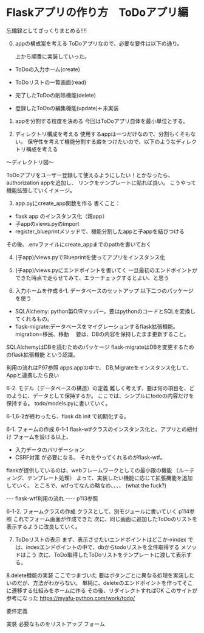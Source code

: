 # Flaskアプリの作り方　ToDoアプリ編
忘備録としてざっくりまとめる!!!!

0. appの構成案を考える
   ToDoアプリなので、必要な要件は以下の通り。

   上から順番に実装していった。

- ToDoの入力ホーム(create)

- ToDoリストの一覧画面(read)

- 完了したToDoの削除機能(delete)

- 登録したToDoの編集機能(update)<-未実装

  

1. appを分割する粒度を決める
  今回はToDoアプリ自体を最小単位とする。

  

2. ディレクトリ構成を考える
  使用するappは一つだけなので、分割もくそもない。
  保守性を考えて機能分割する癖をつけたいので、以下のようなディレクトリ構成を考える

  

〜ディレクトリ図〜

ToDoアプリをユーザー登録して使えるようにしたい！とかなったら、authorization appを追加し、
リンクをテンプレートに貼れば良い。
こうやって機能拡張していくイメージ。

3. app.pyにcreate_app関数を作る
書くこと：
- flask app のインスタンス化（親app）
- 子appのviews.pyのimport
- register_blueprintメソッドで、機能分割したappと子appを結びつける

その後、.envファイルにcreate_appまでのpathを書いておく

4. (子app)/views.pyでBlueprintを使ってアプリをインスタンス化
5. (子app)/views.pyにエンドポイントを書いてく
一旦最初のエンドポイントができた時点で走らせてみて、エラーチェックするとよい、と思う

6. 入力ホームを作成
6-1. データベースのセットアップ
以下二つのパッケージを使う
- SQLAlchemy: python製O/Rマッパー。要はpythonのコードとSQLを変換してくれるもの。
- flask-migrate:データベースをマイグレーションするflask拡張機能。
 migration=移民、移動
    　要は、DBの内容を保持したまま更新すること。

 SQLAlchemyはDBを読むためのパッケージ
 flask-migrateはDBを変更するためのflask拡張機能
という認識。

利用の流れはP97参照
apps.appの中で、
DB,Migrateをインスタンス化して、Appと連携したら良い

6-2. モデル（データベースの構造）の定義
難しく考えず、要は何の項目を、どのように、データとして保持するか。
ここでは、シンプルにtodoの内容だけを保持する。
todo/models.pyに書いていく。

6-1,6-2が終わったら、flask db init で初期化する。



6-1. フォームの作成
6-1-1
flask-wtfクラスのインスタンス化と、アプリとの紐付け 
フォームを設ける以上、
- 入力データのバリデーション
- CSRF対策
が必要になる。
それをやってくれるのがflask-wtf。

flaskが提供しているのは、webフレームワークとしての最小限の機能
（ルーティング、テンプレート処理）
よって、実装したい機能に応じて拡張機能を追加していく。
ところで、wtfってなんの略なの、、、、
(what the fuck?)

--- flask-wtf利用の流れ ----
p113参照


6-1-2. フォームクラスの作成
クラスとして、別モジュールに書いていく
p114参照
これでフォーム画面が作成できた
次に、同じ画面に追加したToDoのリストを表示するように改良していく。

7. ToDoリストの表示
まず、表示させたいエンドポイントはどこか→index
では、indexエンドポイントの中で、dbからtodoリストを全件取得する
メソッドはこう
次に、ToDo取得したToDoリストをテンプレートに渡して表示する。

8.delete機能の実装
ここでつまづいた
要はボタンごとに異なる処理を実装したいのだが、方法がわからない。
単純に、deleteのエンドポイントを作ってそこに遷移する仕組みをホームに作る
その後、リダイレクトすればOK
このサイトが参考になった
https://myafu-python.com/work/todo/

要件定義

実装
必要なものをリストアップ
フォーム
